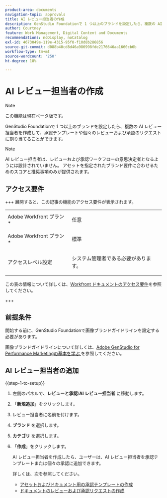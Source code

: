 ```yaml
---
product-area: documents
navigation-topic: approvals
title: AI レビュー担当者の作成
description: GenStudio Foundationで 1 つ以上のブランドを設定したら、複数の AI レビュー担当者を作成して、承認テンプレートや個々のレビューおよび承認のリクエストに割り当てることができます。
author: Courtney
feature: Work Management, Digital Content and Documents
recommendations: noDisplay, noCatalog
exl-id: 4673049e-119e-4315-95f0-f10d8b286856
source-git-commit: d088b40cd8d46a986998fde2176646aa1660cb6b
workflow-type: tm+mt
source-wordcount: '250'
ht-degree: 18%

---
```


# AI レビュー担当者の作成

>[!NOTE]
>
>この機能は現在ベータ版です。

GenStudio Foundationで 1 つ以上のブランドを設定したら、複数の AI レビュー担当者を作成して、承認テンプレートや個々のレビューおよび承認のリクエストに割り当てることができます。

>[!NOTE]
>
>AI レビュー担当者は、レビューおよび承認ワークフローの意思決定者となるようには設計されていません。 アセットを指定されたブランド要件に合わせるためのスコアと推奨事項のみが提供されます。

## アクセス要件

+++ 展開すると、この記事の機能のアクセス要件が表示されます。

<table style="table-layout:auto"> 
 <col> 
 <col> 
 <tbody> 
  <tr> 
   <td role="rowheader">Adobe Workfront プラン*</td> 
   <td> <p>任意</p> </td> 
  </tr> 
  <tr> 
   <td role="rowheader">Adobe Workfront プラン*</td> 
   <td> <p>標準</p> </td> 
  </tr> 
  <tr> 
   <td role="rowheader">アクセスレベル設定</td> 
   <td> <p>システム管理者である必要があります。</p></td> 
  </tr> 
 </tbody> 
</table>

この表の情報について詳しくは、[Workfront ドキュメントのアクセス要件](/help/quicksilver/administration-and-setup/add-users/access-levels-and-object-permissions/access-level-requirements-in-documentation.md)を参照してください。

+++

## 前提条件

開始する前に、GenStudio Foundationで画像ブランドガイドラインを設定する必要があります。

画像ブランドガイドラインについて詳しくは、[Adobe GenStudio for Performance Marketingの基本を学ぶ &#x200B;](https://experienceleague.adobe.com/ja/docs/genstudio-for-performance-marketing/user-guide/get-started) を参照してください。

## AI レビュー担当者の追加

{{step-1-to-setup}}

1. 左側のパネルで、**レビューと承認**/**AI レビュー担当者** に移動します。
1. 「**新規追加**」をクリックします。
1. レビュー担当者に名前を付けます。
1. **ブランド** を選択します。
1. **カテゴリ** を選択します。
1. 「**作成**」をクリックします。

   AI レビュー担当者を作成したら、ユーザーは、AI レビュー担当者を承認テンプレートまたは個々の承認に追加できます。

   詳しくは、次を参照してください。

   * [アセットおよびドキュメント用の承認テンプレートの作成](/help/quicksilver/review-and-approve-work/document-reviews-and-approvals/manage-document-approvals/create-approval-template.md)
   * [ドキュメントのレビューおよび承認リクエストの作成](/help/quicksilver/review-and-approve-work/document-reviews-and-approvals/manage-document-approvals/create-a-document-approval.md)
